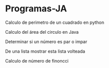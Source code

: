 # Programas-JA

Calculo de perimetro de un cuadrado en python

Calculo del área del circulo en Java

Determinar si un número es par o impar

De una lista mostrar esta lista volteada 

Calculo de número de finoncci
